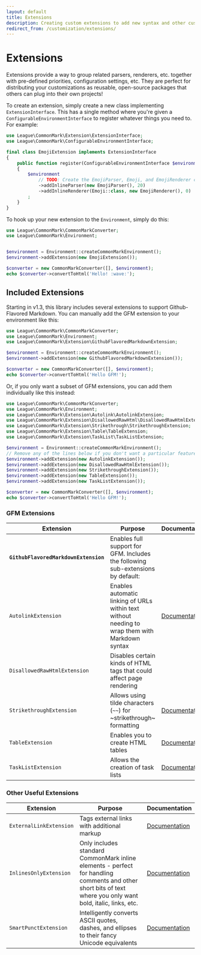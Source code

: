 ```yaml
---
layout: default
title: Extensions
description: Creating custom extensions to add new syntax and other custom functionality
redirect_from: /customization/extensions/
---
```


Extensions
==========

Extensions provide a way to group related parsers, renderers, etc. together with pre-defined priorities, configuration settings, etc.  They are perfect for distributing your customizations as reusable, open-source packages that others can plug into their own projects!

To create an extension, simply create a new class implementing `ExtensionInterface`.  This has a single method where you're given a `ConfigurableEnvironmentInterface` to register whatever things you need to. For example:

```php
use League\CommonMark\Extension\ExtensionInterface;
use League\CommonMark\ConfigurableEnvironmentInterface;

final class EmojiExtension implements ExtensionInterface
{
    public function register(ConfigurableEnvironmentInterface $environment)
    {
        $environment
            // TODO: Create the EmojiParser, Emoji, and EmojiRenderer classes
            ->addInlineParser(new EmojiParser(), 20)
            ->addInlineRenderer(Emoji::class, new EmojiRenderer(), 0)
        ;
    }
}
```

To hook up your new extension to the `Environment`, simply do this:

```php
use League\CommonMark\CommonMarkConverter;
use League\CommonMark\Environment;


$environment = Environment::createCommonMarkEnvironment();
$environment->addExtension(new EmojiExtension());

$converter = new CommonMarkConverter([], $environment);
echo $converter->convertToHtml('Hello! :wave:');
```

## Included Extensions

Starting in v1.3, this library includes several extensions to support Github-Flavored Markdown.  You can manually add the GFM extension to your environment like this:

```php
use League\CommonMark\CommonMarkConverter;
use League\CommonMark\Environment;
use League\CommonMark\Extension\GithubFlavoredMarkdownExtension;

$environment = Environment::createCommonMarkEnvironment();
$environment->addExtension(new GithubFlavoredMarkdownExtension());

$converter = new CommonMarkConverter([], $environment);
echo $converter->convertToHtml('Hello GFM!');

```

Or, if you only want a subset of GFM extensions, you can add them individually like this instead:

```php
use League\CommonMark\CommonMarkConverter;
use League\CommonMark\Environment;
use League\CommonMark\Extension\Autolink\AutolinkExtension;
use League\CommonMark\Extension\DisallowedRawHtml\DisallowedRawHtmlExtension;
use League\CommonMark\Extension\Strikethrough\StrikethroughExtension;
use League\CommonMark\Extension\Table\TableExtension;
use League\CommonMark\Extension\TaskList\TaskListExtension;

$environment = Environment::createCommonMarkEnvironment();
// Remove any of the lines below if you don't want a particular feature
$environment->addExtension(new AutolinkExtension());
$environment->addExtension(new DisallowedRawHtmlExtension());
$environment->addExtension(new StrikethroughExtension());
$environment->addExtension(new TableExtension());
$environment->addExtension(new TaskListExtension());

$converter = new CommonMarkConverter([], $environment);
echo $converter->convertToHtml('Hello GFM!');
```

### GFM Extensions

| Extension | Purpose | Documentation |
| --------- | ------- | ------------- |
| **`GithubFlavoredMarkdownExtension`** | Enables full support for GFM.  Includes the following sub-extensions by default: | |
| `AutolinkExtension` | Enables automatic linking of URLs within text without needing to wrap them with Markdown syntax | [Documentation](https://github.com/thephpleague/commonmark/blob/master/src/Extension/Autolink/README.md) |
| `DisallowedRawHtmlExtension` | Disables certain kinds of HTML tags that could affect page rendering | |
| `StrikethroughExtension` | Allows using tilde characters (`~~`) for ~strikethrough~ formatting | [Documentation](https://github.com/thephpleague/commonmark/blob/master/src/Extension/Strikethrough/README.md) |
| `TableExtension` | Enables you to create HTML tables | [Documentation](https://github.com/thephpleague/commonmark/blob/master/src/Extension/Table/README.md) |
| `TaskListExtension` | Allows the creation of task lists | [Documentation](https://github.com/thephpleague/commonmark/blob/master/src/Extension/TaskList/README.md) |

### Other Useful Extensions

| Extension | Purpose | Documentation |
| --------- | ------- | ------------- |
| `ExternalLinkExtension` | Tags external links with additional markup | [Documentation](https://github.com/thephpleague/commonmark/blob/master/src/Extension/ExternalLink/README.md) |
| `InlinesOnlyExtension` | Only includes standard CommonMark inline elements - perfect for handling comments and other short bits of text where you only want bold, italic, links, etc. | [Documentation](https://github.com/thephpleague/commonmark/blob/master/src/Extension/InlinesOnly/README.md) |
| `SmartPunctExtension` | Intelligently converts ASCII quotes, dashes, and ellipses to their fancy Unicode equivalents | [Documentation](https://github.com/thephpleague/commonmark/blob/master/src/Extension/SmartPunct/README.md) |
